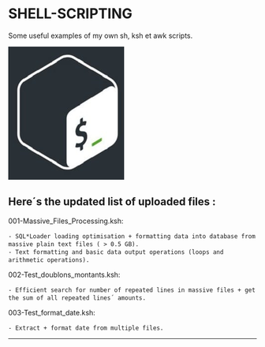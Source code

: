# SHELL-SCRIPTING
Some useful examples of my own sh, ksh et awk scripts.


![BASH](https://raw.githubusercontent.com/dazaca/SHELL-SCRIPTING/master/bash-logo.bmp) 



Here´s the updated list of uploaded files :
-----------------------------------------------------

001-Massive_Files_Processing.ksh:

    - SQL*Loader loading optimisation + formatting data into database from massive plain text files ( > 0.5 GB).
    - Text formatting and basic data output operations (loops and arithmetic operations).

002-Test_doublons_montants.ksh:

    - Efficient search for number of repeated lines in massive files + get the sum of all repeated lines´ amounts.

003-Test_format_date.ksh:

    - Extract + format date from multiple files.

-----------------------------------------------------
